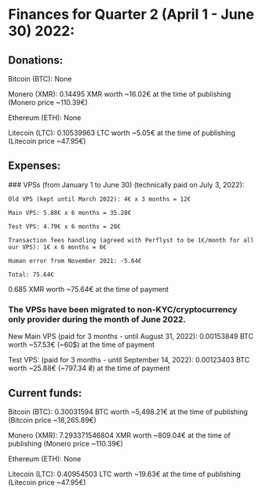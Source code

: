 # Finances for Quarter 2 (April 1 - June 30) 2022:


## Donations:

Bitcoin (BTC): None

Monero (XMR): 0.14495 XMR worth ~16.02€ at the time of publishing (Monero price ~110.39€)

Ethereum (ETH): None

Litecoin (LTC): 0.10539963 LTC worth ~5.05€ at the time of publishing (Litecoin price ~47.95€)


## Expenses:

### VPSs (from January 1 to June 30) (technically paid on July 3, 2022):

```
Old VPS (kept until March 2022): 4€ x 3 months = 12€

Main VPS: 5.88€ x 6 months = 35.28€

Test VPS: 4.79€ x 6 months = 28€

Transaction fees handling (agreed with Perflyst to be 1€/month for all our VPS): 1€ x 6 months = 6€

Human error from November 2021: -5.64€

Total: 75.64€
```

0.685 XMR worth ~75.64€ at the time of payment

### The VPSs have been migrated to non-KYC/cryptocurrency only provider during the month of June 2022.

New Main VPS (paid for 3 months - until August 31, 2022): 0.00153849 BTC worth ~57.53€ (~60$) at the time of payment

Test VPS: (paid for 3 months - until September 14, 2022): 0.00123403 BTC worth ~25.88€ (~797.34 ₴) at the time of payment


## Current funds:

Bitcoin (BTC): 0.30031594 BTC worth ~5,498.21€ at the time of publishing (Bitcoin price ~18,265.89€)

Monero (XMR):  7.293371546804 XMR worth ~809.04€ at the time of publishing (Monero price ~110.39€)

Ethereum (ETH): None

Litecoin (LTC): 0.40954503 LTC worth ~19.63€ at the time of publishing (Litecoin price ~47.95€)
